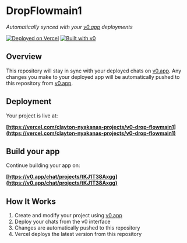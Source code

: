 # DropFlowmain1

*Automatically synced with your [v0.app](https://v0.app) deployments*

[![Deployed on Vercel](https://img.shields.io/badge/Deployed%20on-Vercel-black?style=for-the-badge&logo=vercel)](https://vercel.com/clayton-nyakanas-projects/v0-drop-flowmain1)
[![Built with v0](https://img.shields.io/badge/Built%20with-v0.app-black?style=for-the-badge)](https://v0.app/chat/projects/tKJ1T38Axgg)

## Overview

This repository will stay in sync with your deployed chats on [v0.app](https://v0.app).
Any changes you make to your deployed app will be automatically pushed to this repository from [v0.app](https://v0.app).

## Deployment

Your project is live at:

**[https://vercel.com/clayton-nyakanas-projects/v0-drop-flowmain1](https://vercel.com/clayton-nyakanas-projects/v0-drop-flowmain1)**

## Build your app

Continue building your app on:

**[https://v0.app/chat/projects/tKJ1T38Axgg](https://v0.app/chat/projects/tKJ1T38Axgg)**

## How It Works

1. Create and modify your project using [v0.app](https://v0.app)
2. Deploy your chats from the v0 interface
3. Changes are automatically pushed to this repository
4. Vercel deploys the latest version from this repository

